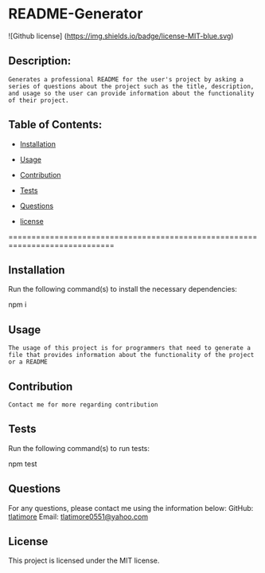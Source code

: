 # README-Generator
  ![Github license] (https://img.shields.io/badge/license-MIT-blue.svg)

  ## Description:

    Generates a professional README for the user's project by asking a series of questions about the project such as the title, description, and usage so the user can provide information about the functionality of their project.

  ## Table of Contents:

  * [Installation](#installation)

  * [Usage](#usage)

  * [Contribution](#contribution)

  * [Tests](#tests)

  * [Questions](#questions)
    
  * [license](#license)


  =============================================================================
  
  ## Installation

  Run the following command(s) to install the necessary dependencies:

  npm i

  ## Usage

    The usage of this project is for programmers that need to generate a file that provides information about the functionality of the project or a README

  ## Contribution

    Contact me for more regarding contribution

  ## Tests

  Run the following command(s) to run tests:

  npm test

  ## Questions

  For any questions, please contact me using the information below:
  GitHub: [tlatimore](https://gitgub.com/tlatimore)
  Email: tlatimore0551@yahoo.com

  ## License
    
  This project is licensed under the MIT license.
